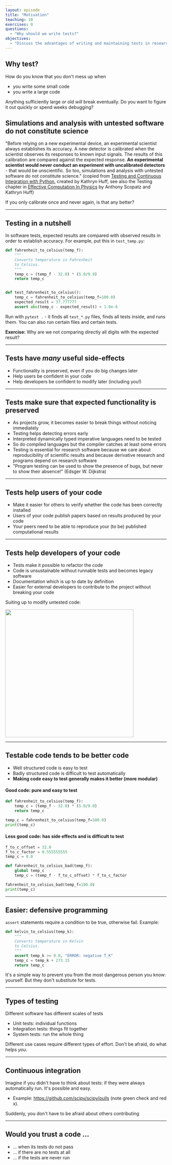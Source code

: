 ```yaml
---
layout: episode
title: "Motivation"
teaching: 10
exercises: 0
questions:
  - "Why should we write tests?"
objectives:
  - "Discuss the advantages of writing and maintaining tests in research software."
---
```


## Why test?

How do you know that you don't mess up when
- you write some small code
- you write a large code

Anything sufficiently large *or* old *will* break eventually.  Do you
want to figure it out quickly or spend weeks debugging?



## Simulations and analysis with untested software do not constitute science

"Before relying on a new experimental device, an experimental scientist always
establishes its accuracy. A new detector is calibrated when the scientist
observes its responses to known input signals. The results of this
calibration are compared against the expected response. **An experimental
scientist would never conduct an experiment with uncalibrated detectors** - that
would be unscientific. So too, simulations and analysis with untested
software do not constitute science."
(copied from [Testing and Continuous Integration with Python](http://katyhuff.github.io/python-testing/),
created by Kathryn Huff, see also the Testing chapter in
[Effective Computation In Physics](http://physics.codes) by Anthony Scopatz and Kathryn Huff)

If you only calibrate once and never again, is that any better?

---

## Testing in a nutshell

In software tests, expected results are compared with observed results in order
to establish accuracy.  For example, put this in ``test_temp.py``:

```python
def fahrenheit_to_celsius(temp_f):
    """
    Converts temperature in Fahrenheit
    to Celsius.
    """
    temp_c = (temp_f - 32.0) * (5.0/9.0)
    return temp_c


def test_fahrenheit_to_celsius():
    temp_c = fahrenheit_to_celsius(temp_f=100.0)
    expected_result = 37.777777
    assert abs(temp_c - expected_result) < 1.0e-6
```

Run with ``pytest .`` - it finds all ``test_*.py`` files, finds all
tests inside, and runs them.  You can also run certain files and
certain tests.

**Exercise:** Why are we not comparing directly all digits with the expected result?

---

## Tests have *many* useful side-effects

- Functionality is preserved, even if you do big changes later
- Help users be confident in your code
- Help developers be confident to modify later (including you!)

---

## Tests make sure that expected functionality is preserved

- As projects grow, it becomes easier to break things without noticing immediately
- Testing helps detecting errors early
- Interpreted dynamically typed imperative languages need to be tested
- So do compiled languages but the compiler catches at least some errors
- Testing is essential for research software because we care about
  reproducibility of scientific results and because derivative research and
  programs depend on research software
- "Program testing can be used to show the presence of bugs, but never to show their absence!" (Edsger W. Dijkstra)

---

## Tests help users of your code

- Make it easier for others to verify whether the code has been correctly installed
- Users of your code publish papers based on results produced by your code
- Your peers need to be able to reproduce your (to be) published computational results

---

## Tests help developers of your code

- Tests make it possible to refactor the code
- Code is unsustainable without runnable tests and becomes legacy software
- Documentation which is up to date by definition
- Easier for external developers to contribute to the project without breaking your code

Suiting up to modify untested code:

<img src="{{ site.baseurl }}/img/suit.jpg" style="width: 400px;"/>

---

## Testable code tends to be better code

- Well structured code is easy to test
- Badly structured code is difficult to test automatically
- **Making code easy to test generally makes it better (more modular)**

#### Good code: pure and easy to test

```python
def fahrenheit_to_celsius(temp_f):
    temp_c = (temp_f - 32.0) * (5.0/9.0)
    return temp_c

temp_c = fahrenheit_to_celsius(temp_f=100.0)
print(temp_c)
```

#### Less good code: has side effects and is difficult to test

```python
f_to_c_offset = 32.0
f_to_c_factor = 0.555555555
temp_c = 0.0

def fahrenheit_to_celsius_bad(temp_f):
    global temp_c
    temp_c = (temp_f - f_to_c_offset) * f_to_c_factor

fahrenheit_to_celsius_bad(temp_f=100.0)
print(temp_c)
```

---

## Easier: defensive programming

``assert`` statements require a condition to be true, otherwise fail.
Example:

```python
def kelvin_to_celsius(temp_k):
    """
    Converts temperature in Kelvin
    to Celsius.
    """
    assert temp_k >= 0.0, "ERROR: negative T_K"
    temp_c = temp_k + 273.15
    return temp_c
```

It's a simple way to prevent you from the most dangerous person you
know: yourself.  But they don't substitute for tests.

---

## Types of testing

Different software has different scales of tests

- Unit tests: individual functions
- Integration tests: things fit together
- System tests: run the whole thing

Different use cases require different types of effort.  Don't be
afraid, do what helps *you*.

---

## Continuous integration

Imagine if you didn't have to think about tests: if they were always
automatically run.  It's possible and easy.

* Example: https://github.com/scipy/scipy/pulls (note green check and
  red x).

Suddenly, you don't have to be afraid about others contributing

---

## Would you trust a code ...

- ... when its tests do not pass
- ... if there are no tests at all
- ... if the tests are never run
